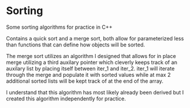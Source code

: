 # Sorting
Some sorting algorithms for practice in C++

Contains a quick sort and a merge sort, both allow for parameterized less than functions that can define how objects will be sorted.

The merge sort utilizes an algorithm I designed that allows for in place merge utilizing a third auxilary pointer which cleverly
keeps track of an auxilary list by placing itself between iter_1 and iter_2.  iter_1 will iterate through the merge and populate it
with sorted values while at max 2 additional sorted lists will be kept track of at the end of the array.

I understand that this algorithm has most likely already been derived but I created this algorithm independently for practice.
